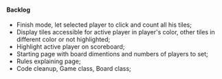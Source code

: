 #### Backlog
- Finish mode, let selected player to click and count all his tiles;
- Display tiles accessible for active player in player's color, other tiles in different color or not highlighted;
- Highlight active player on scoreboard;
- Starting page with board dimentions and numbers of players to set;
- Rules explaining page;
- Code cleanup, Game class, Board class;